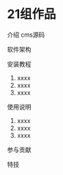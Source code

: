 # 21组作品

介绍
cms源码

软件架构

安装教程

1.  xxxx
2.  xxxx
3.  xxxx

使用说明

1.  xxxx
2.  xxxx
3.  xxxx

参与贡献




特技


